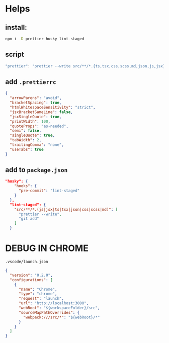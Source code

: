 # Helps

## install:

```bash
npm i -D prettier husky lint-staged
```

## script

```ts
"prettier": "prettier --write src/**/*.{ts,tsx,css,scss,md,json,js,jsx}"
```

## add `.prettierrc`

```json
{
  "arrowParens": "avoid",
  "bracketSpacing": true,
  "htmlWhitespaceSensitivity": "strict",
  "jsxBracketSameLine": false,
  "jsxSingleQuote": true,
  "printWidth": 100,
  "quoteProps": "as-needed",
  "semi": false,
  "singleQuote": true,
  "tabWidth": 2,
  "trailingComma": "none",
  "useTabs": true
}
```
## add to `package.json`
```json
"husky": {
    "hooks": {
      "pre-commit": "lint-staged"
    }
  },
  "lint-staged": {
    "src/**/*.(js|jsx|ts|tsx|json|css|scss|md)": [
      "prettier --write",
      "git add"
    ]
  }
```

# DEBUG IN CHROME
`.vscode/launch.json`
```json
{
  "version": "0.2.0",
  "configurations": [
    {
      "name": "Chrome",
      "type": "chrome",
      "request": "launch",
      "url": "http://localhost:3000",
      "webRoot": "${workspaceFolder}/src",
      "sourceMapPathOverrides": {
        "webpack:///src/*": "${webRoot}/*"
      }
    }
  ]
}
```
